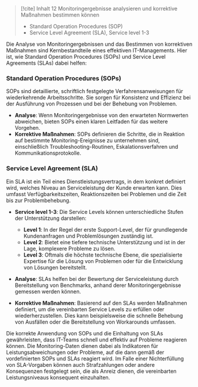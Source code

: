 
> [!cite] Inhalt
> 12 Monitoringergebnisse analysieren und korrektive Maßnahmen bestimmen können
> 
> - ﻿﻿Standard Operation Procedures (SOP)
> - ﻿﻿Service Level Agreement (SLA), Service level 1-3

Die Analyse von Monitoringergebnissen und das Bestimmen von korrektiven Maßnahmen sind Kernbestandteile eines effektiven IT-Managements. Hier ist, wie Standard Operation Procedures (SOPs) und Service Level Agreements (SLAs) dabei helfen:

### Standard Operation Procedures (SOPs)
SOPs sind detaillierte, schriftlich festgelegte Verfahrensanweisungen für wiederkehrende Arbeitsschritte. Sie sorgen für Konsistenz und Effizienz bei der Ausführung von Prozessen und bei der Behebung von Problemen.

- **Analyse**: Wenn Monitoringergebnisse von den erwarteten Normwerten abweichen, bieten SOPs einen klaren Leitfaden für das weitere Vorgehen.
- **Korrektive Maßnahmen**: SOPs definieren die Schritte, die in Reaktion auf bestimmte Monitoring-Ereignisse zu unternehmen sind, einschließlich Troubleshooting-Routinen, Eskalationsverfahren und Kommunikationsprotokolle.

### Service Level Agreement (SLA)
Ein SLA ist ein Teil eines Dienstleistungsvertrags, in dem konkret definiert wird, welches Niveau an Serviceleistung der Kunde erwarten kann. Dies umfasst Verfügbarkeitszeiten, Reaktionszeiten bei Problemen und die Zeit bis zur Problembehebung.

- **Service level 1-3**: Die Service Levels können unterschiedliche Stufen der Unterstützung darstellen:
  - **Level 1**: In der Regel der erste Support-Level, der für grundlegende Kundenanfragen und Problemlösungen zuständig ist.
  - **Level 2**: Bietet eine tiefere technische Unterstützung und ist in der Lage, komplexere Probleme zu lösen.
  - **Level 3**: Oftmals die höchste technische Ebene, die spezialisierte Expertise für die Lösung von Problemen oder für die Entwicklung von Lösungen bereitstellt.

- **Analyse**: SLAs helfen bei der Bewertung der Serviceleistung durch Bereitstellung von Benchmarks, anhand derer Monitoringergebnisse gemessen werden können.
- **Korrektive Maßnahmen**: Basierend auf den SLAs werden Maßnahmen definiert, um die vereinbarten Service Levels zu erfüllen oder wiederherzustellen. Dies kann beispielsweise die schnelle Behebung von Ausfällen oder die Bereitstellung von Workarounds umfassen.

Die korrekte Anwendung von SOPs und die Einhaltung von SLAs gewährleisten, dass IT-Teams schnell und effektiv auf Probleme reagieren können. Die Monitoring-Daten dienen dabei als Indikatoren für Leistungsabweichungen oder Probleme, auf die dann gemäß der vordefinierten SOPs und SLAs reagiert wird. Im Falle einer Nichterfüllung von SLA-Vorgaben können auch Strafzahlungen oder andere Konsequenzen festgelegt sein, die als Anreiz dienen, die vereinbarten Leistungsniveaus konsequent einzuhalten.